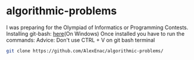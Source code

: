 # algorithmic-problems
I was preparing for the Olympiad of Informatics or Programming Contests.
Installing git-bash: [here](https://www.stanleyulili.com/git/how-to-install-git-bash-on-windows/)(On Windows)
Once installed you have to run the commands:
Advice: Don't use CTRL + V on git bash terminal
```bash
git clone https://github.com/AlexEnac/algorithmic-problems/
```
